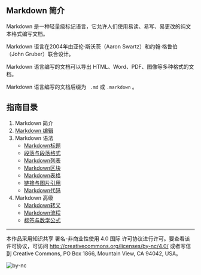 ## Markdown 简介

Markdown 是一种轻量级标记语言，它允许人们使用易读、易写、易更改的纯文本格式编写文档。

Markdown 语言在2004年由亚伦·斯沃茨（Aaron Swartz）和约翰·格鲁伯（John Gruber）联合设计。

Markdown 语言编写的文档可以导出 HTML、Word、PDF、图像等多种格式的文档。

Markdown 语言编写的文档后缀为 ` .md` 或 `.markdown` 。

## 指南目录

1. Markdown 简介
2. [Markdown 编辑](https://gitee.com/ice-kylin/MarkdownGuide/blob/master/Guide/Markdown%E7%BC%96%E8%BE%91.md)
3. Markdown 语法
   - [Markdown标题](https://gitee.com/ice-kylin/MarkdownGuide/blob/master/Guide/Markdown%E6%A0%87%E9%A2%98.md)
   - [段落与段落格式](https://gitee.com/ice-kylin/MarkdownGuide/blob/master/Guide/%E6%AE%B5%E8%90%BD%E4%B8%8E%E6%AE%B5%E8%90%BD%E6%A0%BC%E5%BC%8F.md)
   - [Markdown列表](https://gitee.com/ice-kylin/MarkdownGuide/blob/master/Guide/Markdown%E5%88%97%E8%A1%A8.md)
   - [Markdown区块](https://gitee.com/ice-kylin/MarkdownGuide/blob/master/Guide/Markdown%E5%8C%BA%E5%9D%97.md)
   - [Markdown表格](https://gitee.com/ice-kylin/MarkdownGuide/blob/master/Guide/Markdown%E8%A1%A8%E6%A0%BC.md)
   - [链接与图片引用](https://gitee.com/ice-kylin/MarkdownGuide/blob/master/Guide/%E9%93%BE%E6%8E%A5%E4%B8%8E%E5%9B%BE%E7%89%87%E5%BC%95%E7%94%A8.md)
   - [Markdown代码](https://gitee.com/ice-kylin/MarkdownGuide/blob/master/Guide/Markdown%E4%BB%A3%E7%A0%81.md)
4. Markdown 高级
   - [Markdown转义](https://gitee.com/ice-kylin/MarkdownGuide/blob/master/Guide/Markdown%E8%BD%AC%E4%B9%89.md)
   - [Markdown流程](https://gitee.com/ice-kylin/MarkdownGuide/blob/master/Guide/Markdown%E6%B5%81%E7%A8%8B.md)
   - [标签与数学公式](https://gitee.com/ice-kylin/MarkdownGuide/blob/master/Guide/%E6%A0%87%E7%AD%BE%E4%B8%8E%E6%95%B0%E5%AD%A6%E5%85%AC%E5%BC%8F.md)

***

本作品采用知识共享 署名-非商业性使用 4.0 国际 许可协议进行许可。要查看该许可协议，可访问 http://creativecommons.org/licenses/by-nc/4.0/ 或者写信到 Creative Commons, PO Box 1866, Mountain View, CA 94042, USA。

![by-nc](http://ice-kylin.gitee.io/icekylinfigurebed/images/PublicFile/by-nc.svg)